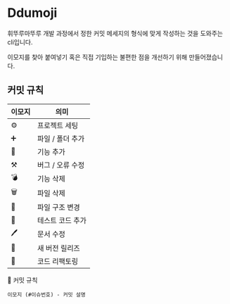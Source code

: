 # Ddumoji
휘뚜루마뚜루 개발 과정에서 정한 커밋 메세지의 형식에 맞게 작성하는 것을 도와주는 cli입니다.

이모지를 찾아 붙여넣기 혹은 직접 기입하는 불편한 점을 개선하기 위해 만들어졌습니다.

## 커밋 규칙

| 이모지 | 의미 |
| --- | --- |
| ⚙️ | 프로젝트 세팅 |
| ➕ | 파일 / 폴더 추가 |
| 🔌 | 기능 추가 |
| ⚒️ | 버그 / 오류 수정 |
| 💣  | 기능 삭제 |
| 🗑️ | 파일 삭제 |
| 📁 | 파일 구조 변경 |
| 🧪 | 테스트 코드 추가 |
| 🖊️ | 문서 수정 |
| 🎉 | 새 버전 릴리즈 |
| 🔧 | 코드 리팩토링 |

🧐 커밋 규칙
````aside
이모지 (#이슈번호) - 커밋 설명
